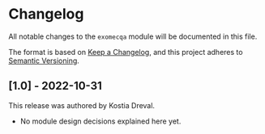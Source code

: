# Changelog

All notable changes to the `exomecqa` module will be documented in this file.

The format is based on [Keep a Changelog](https://keepachangelog.com/en/1.0.0/),
and this project adheres to [Semantic Versioning](https://semver.org/spec/v2.0.0.html).

## [1.0] - 2022-10-31

This release was authored by Kostia Dreval.

<!-- TODO: Explain each important module design decision below. -->

- No module design decisions explained here yet.
